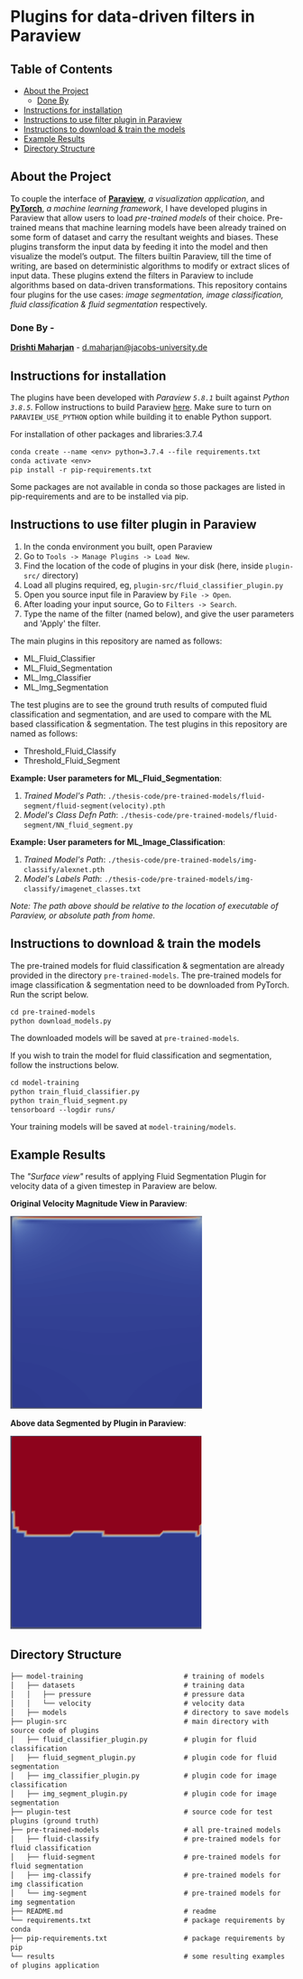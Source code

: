 # Plugins for data-driven filters in Paraview
## Table of Contents

* [About the Project](#about-the-project)
    * [Done By](#done-by)
* [Instructions for installation](#instructions-for-installation)
* [Instructions to use filter plugin in Paraview](#instructions-to-use-filter-plugin-in-paraview)
* [Instructions to download & train the models](#instructions-to-download-&-train-the-models)
* [Example Results](#example-results)
* [Directory Structure](#directory-structure)


## About the Project
To couple the interface of **[Paraview](https://www.paraview.org/)**, *a visualization application*, and **[PyTorch](https://pytorch.org/)**, *a machine learning framework*, I have developed plugins in Paraview that allow users to load *pre-trained models* of their choice.  Pre-trained means that machine learning models have been already trained on some form of dataset and carry the resultant weights and biases. These plugins transform the input data by feeding it into the model and then visualize the model’s output. The filters builtin Paraview,  till the time of writing,  are based on deterministic algorithms to modify or extract slices of input data. These plugins extend the filters in Paraview to include algorithms based on data-driven transformations. This repository contains four plugins for the use cases: *image segmentation, image classification, fluid classification & fluid segmentation* respectively.
### Done By - 
[**Drishti Maharjan**](https://github.com/drishti-m) - d.maharjan@jacobs-university.de 


## Instructions for installation

The plugins have been developed with *Paraview `5.8.1`* built against *Python `3.8.5`*. 
Follow instructions to build Paraview [here](https://gitlab.kitware.com/paraview/paraview/blob/master/Documentation/dev/build.md). Make sure to turn on `PARAVIEW_USE_PYTHON` option while building it to enable
Python support.

For installation of other packages and libraries:3.7.4
```
conda create --name <env> python=3.7.4 --file requirements.txt
conda activate <env>
pip install -r pip-requirements.txt
```
Some packages are not available in conda so those packages are listed in pip-requirements and are to be 
installed via pip.

## Instructions to use filter plugin in Paraview
1. In the conda environment you built, open Paraview
2. Go to `Tools -> Manage Plugins -> Load New`.
3. Find the location of the code of plugins in your disk (here, inside `plugin-src/` directory)
4. Load all plugins required, eg, `plugin-src/fluid_classifier_plugin.py`
5. Open you source input file in Paraview by `File -> Open`.
6. After loading your input source, Go to `Filters -> Search`.
7. Type the name of the filter (named below), and give the user parameters and 'Apply' the filter.

The main plugins in this repository are named as follows:
* ML_Fluid_Classifier
* ML_Fluid_Segmentation
* ML_Img_Classifier
* ML_Img_Segmentation

The test plugins are to see the ground truth results of computed fluid classification and segmentation, and are used to compare with the ML based classification & segmentation. The test plugins in this repository are named as follows:
* Threshold_Fluid_Classify
* Threshold_Fluid_Segment

**Example: User parameters for ML_Fluid_Segmentation**:

1. *Trained Model's Path*: 
`./thesis-code/pre-trained-models/fluid-segment/fluid-segment(velocity).pth`
2. *Model's Class Defn Path*: `./thesis-code/pre-trained-models/fluid-segment/NN_fluid_segment.py`

**Example: User parameters for ML_Image_Classification**:
1. *Trained Model's Path*: 
`./thesis-code/pre-trained-models/img-classify/alexnet.pth`
2. *Model's Labels Path*: `./thesis-code/pre-trained-models/img-classify/imagenet_classes.txt`
 
*Note: The path above should be relative to the location of executable of Paraview, or absolute path from home.*


## Instructions to download & train the models
The pre-trained models for fluid classification & segmentation are already provided in the directory `pre-trained-models`. The pre-trained models for image classification & segmentation need to be downloaded from PyTorch. Run the script below.
```
cd pre-trained-models
python download_models.py
```
The downloaded models will be saved at `pre-trained-models`.

If you wish to train the model for fluid classification and segmentation, follow the instructions below.

```
cd model-training
python train_fluid_classifier.py
python train_fluid_segment.py
tensorboard --logdir runs/
```
Your training models will be saved at `model-training/models`.



## Example Results

The *"Surface view"* results of applying Fluid Segmentation Plugin for velocity data of a given timestep in Paraview are below.

**Original Velocity Magnitude View in Paraview**:

![Original](./results/velocity_R10-frame0.png )

**Above data Segmented by Plugin in Paraview**:

![Segmented](./results/seg-velocity_R10_frame0.png)

## Directory Structure
```
├── model-training                         # training of models
│   ├── datasets                           # training data 
│   │   ├── pressure                       # pressure data 
│   │   └── velocity                       # velocity data
│   ├── models                             # directory to save models
├── plugin-src                             # main directory with source code of plugins
│   ├── fluid_classifier_plugin.py         # plugin for fluid classification
│   ├── fluid_segment_plugin.py            # plugin code for fluid segmentation
│   ├── img_classifier_plugin.py           # plugin code for image classification
│   ├── img_segment_plugin.py              # plugin code for image segmentation
├── plugin-test                            # source code for test plugins (ground truth)
├── pre-trained-models                     # all pre-trained models 
│   ├── fluid-classify                     # pre-trained models for fluid classification
│   ├── fluid-segment                      # pre-trained models for fluid segmentation
│   ├── img-classify                       # pre-trained models for img classification
│   └── img-segment                        # pre-trained models for img segmentation
├── README.md                              # readme
└── requirements.txt                       # package requirements by conda
├── pip-requirements.txt                   # package requirements by pip
└── results                                # some resulting examples of plugins application

```